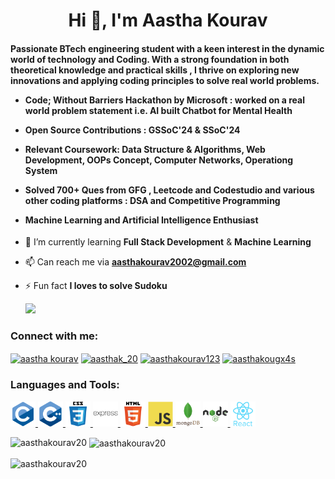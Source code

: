 <h1 align="center">Hi 👋, I'm Aastha Kourav</h1>
<h4>Passionate BTech engineering student with a keen interest in the dynamic world of technology and Coding. With a strong foundation in both theoretical knowledge and practical skills , I thrive on exploring new innovations and applying coding principles to solve real world problems. 

* Code; Without Barriers Hackathon by Microsoft : worked on a real world problem statement i.e. 
    AI built Chatbot for Mental Health

* Open Source Contributions : GSSoC'24  & 
                              SSoC'24

- Relevant Coursework: Data Structure & Algorithms, Web Development, OOPs Concept, Computer Networks, Operationg System
* Solved 700+ Ques from GFG , Leetcode and Codestudio and various other coding platforms :
 DSA and Competitive Programming 

* Machine Learning and Artificial Intelligence Enthusiast
</h4>

- 🌱 I’m currently learning **Full Stack Development** & **Machine Learning**

- 📫 Can reach me via **aasthakourav2002@gmail.com**

- ⚡ Fun fact **I loves to solve Sudoku**

  [![](https://visitcount.itsvg.in/api?id=aasthakourav20&icon=0&color=0)](https://visitcount.itsvg.in)

<h3 align="left">Connect with me:</h3>
<p align="left">
<a href="https://linkedin.com/in/aastha kourav" target="blank"><img align="center" src="https://raw.githubusercontent.com/rahuldkjain/github-profile-readme-generator/master/src/images/icons/Social/linked-in-alt.svg" alt="aastha kourav" height="30" width="40" /></a>
<a href="https://instagram.com/aasthak_20" target="blank"><img align="center" src="https://raw.githubusercontent.com/rahuldkjain/github-profile-readme-generator/master/src/images/icons/Social/instagram.svg" alt="aasthak_20" height="30" width="40" /></a>
<a href="https://www.leetcode.com/aasthakourav123" target="blank"><img align="center" src="https://raw.githubusercontent.com/rahuldkjain/github-profile-readme-generator/master/src/images/icons/Social/leet-code.svg" alt="aasthakourav123" height="30" width="40" /></a>
<a href="https://auth.geeksforgeeks.org/user/aasthakougx4s" target="blank"><img align="center" src="https://raw.githubusercontent.com/rahuldkjain/github-profile-readme-generator/master/src/images/icons/Social/geeks-for-geeks.svg" alt="aasthakougx4s" height="30" width="40" /></a>
</p>

<h3 align="left">Languages and Tools:</h3>
<p align="left"> <a href="https://www.cprogramming.com/" target="_blank" rel="noreferrer"> <img src="https://raw.githubusercontent.com/devicons/devicon/master/icons/c/c-original.svg" alt="c" width="40" height="40"/> </a> <a href="https://www.w3schools.com/cpp/" target="_blank" rel="noreferrer"> <img src="https://raw.githubusercontent.com/devicons/devicon/master/icons/cplusplus/cplusplus-original.svg" alt="cplusplus" width="40" height="40"/> </a> <a href="https://www.w3schools.com/css/" target="_blank" rel="noreferrer"> <img src="https://raw.githubusercontent.com/devicons/devicon/master/icons/css3/css3-original-wordmark.svg" alt="css3" width="40" height="40"/> </a> <a href="https://expressjs.com" target="_blank" rel="noreferrer"> <img src="https://raw.githubusercontent.com/devicons/devicon/master/icons/express/express-original-wordmark.svg" alt="express" width="40" height="40"/> </a> <a href="https://www.w3.org/html/" target="_blank" rel="noreferrer"> <img src="https://raw.githubusercontent.com/devicons/devicon/master/icons/html5/html5-original-wordmark.svg" alt="html5" width="40" height="40"/> </a> <a href="https://developer.mozilla.org/en-US/docs/Web/JavaScript" target="_blank" rel="noreferrer"> <img src="https://raw.githubusercontent.com/devicons/devicon/master/icons/javascript/javascript-original.svg" alt="javascript" width="40" height="40"/> </a> <a href="https://www.mongodb.com/" target="_blank" rel="noreferrer"> <img src="https://raw.githubusercontent.com/devicons/devicon/master/icons/mongodb/mongodb-original-wordmark.svg" alt="mongodb" width="40" height="40"/> </a> <a href="https://nodejs.org" target="_blank" rel="noreferrer"> <img src="https://raw.githubusercontent.com/devicons/devicon/master/icons/nodejs/nodejs-original-wordmark.svg" alt="nodejs" width="40" height="40"/> </a> <a href="https://reactjs.org/" target="_blank" rel="noreferrer"> <img src="https://raw.githubusercontent.com/devicons/devicon/master/icons/react/react-original-wordmark.svg" alt="react" width="40" height="40"/> </a> </p>

<p><img align="left" src="https://github-readme-stats.vercel.app/api/top-langs?username=aasthakourav20&show_icons=true&locale=en&layout=compact" alt="aasthakourav20" /></p>

<p>&nbsp;<img align="center" src="https://github-readme-stats.vercel.app/api?username=aasthakourav20&show_icons=true&locale=en" alt="aasthakourav20" /></p>

<p><img align="center" src="https://github-readme-streak-stats.herokuapp.com/?user=aasthakourav20&" alt="aasthakourav20" /></p>
